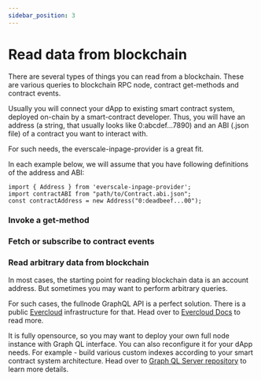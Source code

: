 ```yaml
---
sidebar_position: 3
---
```


# Read data from blockchain

There are several types of things you can read from a blockchain. These are various queries to blockchain RPC node, contract get-methods and contract events.

Usually you will connect your dApp to existing smart contract system, deployed on-chain by a smart-contract developer. Thus, you will have an address (a string, that usually looks like 0:abcdef…7890) and an ABI (.json file) of a contract you want to interact with.

For such needs, the everscale-inpage-provider is a great fit.

In each example below, we will assume that you have following definitions of the address and ABI:

```
import { Address } from 'everscale-inpage-provider';
import contractABI from "path/to/Contract.abi.json";
const contractAddress = new Address("0:deadbeef...00");
```

### Invoke a get-method

### Fetch or subscribe to contract events

### Read arbitrary data from blockchain

In most cases, the starting point for reading blockchain data is an account address. But sometimes you may want to perform arbitrary queries.

For such cases, the fullnode GraphQL API is a perfect solution. There is a public [Evercloud](https://evercloud.dev/) infrastructure for that. Head over to [Evercloud Docs](https://docs.evercloud.dev/) to read more.

It is fully opensource, so you may want to deploy your own full node instance with Graph QL interface. You can also reconfigure it for your dApp needs. For example - build various custom indexes according to your smart contract system architecture. Head over to [Graph QL Server repository](https://github.com/tonlabs/ton-q-server) to learn more details.